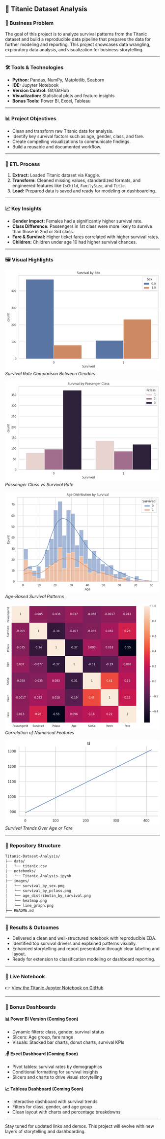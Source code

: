 ## 🚢 Titanic Dataset Analysis

### 🧩 Business Problem
The goal of this project is to analyze survival patterns from the Titanic dataset and build a reproducible data pipeline that prepares the data for further modeling and reporting. This project showcases data wrangling, exploratory data analysis, and visualization for business storytelling.

---

### 🛠️ Tools & Technologies
- **Python:** Pandas, NumPy, Matplotlib, Seaborn
- **IDE:** Jupyter Notebook
- **Version Control:** Git/GitHub
- **Visualization:** Statistical plots and feature insights
- **Bonus Tools:** Power BI, Excel, Tableau

---

### 📊 Project Objectives
- Clean and transform raw Titanic data for analysis.
- Identify key survival factors such as age, gender, class, and fare.
- Create compelling visualizations to communicate findings.
- Build a reusable and documented workflow.

---

### 🔁 ETL Process
1. **Extract:** Loaded Titanic dataset via Kaggle.
2. **Transform:** Cleaned missing values, standardized formats, and engineered features like `IsChild`, `FamilySize`, and `Title`.
3. **Load:** Prepared data is saved and ready for modeling or dashboarding.

---

### 📈 Key Insights
- **Gender Impact:** Females had a significantly higher survival rate.
- **Class Difference:** Passengers in 1st class were more likely to survive than those in 2nd or 3rd class.
- **Fare & Survival:** Higher ticket fares correlated with higher survival rates.
- **Children:** Children under age 10 had higher survival chances.

---

### 🖼️ Visual Highlights
![Survival by Gender](images/survival_by_sex.png)  
*Survival Rate Comparison Between Genders*

![Survival by Class](images/survival_by_pclass.png)  
*Passenger Class vs Survival Rate*

![Age Distribution by Survival](images/age_distributin_by_survival.png)  
*Age-Based Survival Patterns*

![Correlation Heatmap](images/heatmap.png)  
*Correlation of Numerical Features*

![Survival Line Graph](images/line_graph.png)  
*Survival Trends Over Age or Fare*

---

### 📂 Repository Structure
```
Titanic-Dataset-Analysis/
├── data/
│   └── titanic.csv
├── notebooks/
│   └── Titanic_Analysis.ipynb
├── images/
│   └── survival_by_sex.png
│   └── survival_by_pclass.png
│   └── age_distributin_by_survival.png
│   └── heatmap.png
│   └── line_graph.png
├── README.md
```

---

### 📌 Results & Outcomes
- Delivered a clean and well-structured notebook with reproducible EDA.
- Identified top survival drivers and explained patterns visually.
- Enhanced storytelling and report presentation through clear labeling and layout.
- Ready for extension to classification modeling or dashboard reporting.

---

### 🔗 Live Notebook
👉 [View the Titanic Jupyter Notebook on GitHub](https://github.com/YSayaovong/Titanic-Dataset-Analysis)

---

### 📅 Bonus Dashboards

#### 📊 Power BI Version (Coming Soon)
- Dynamic filters: class, gender, survival status
- Slicers: Age group, fare range
- Visuals: Stacked bar charts, donut charts, survival KPIs

#### 🪑 Excel Dashboard (Coming Soon)
- Pivot tables: survival rates by demographics
- Conditional formatting for survival insights
- Slicers and charts to drive visual storytelling

#### 📈 Tableau Dashboard (Coming Soon)
- Interactive dashboard with survival trends
- Filters for class, gender, and age group
- Clean layout with charts and percentage breakdowns

---

Stay tuned for updated links and demos. This project will evolve with new layers of storytelling and dashboarding.
